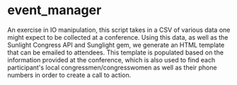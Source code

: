 # event_manager
An exercise in IO manipulation, this script takes in a CSV of various data one might expect to be collected at a conference. Using this data, as well as the Sunlight Congress API and Sunglight gem, we generate an HTML template that can be emailed to attendees. This template is populated based on the information provided at the conference, which is also used to find each participant's local congressmen/congresswomen as well as their phone numbers in order to create a call to action.  

